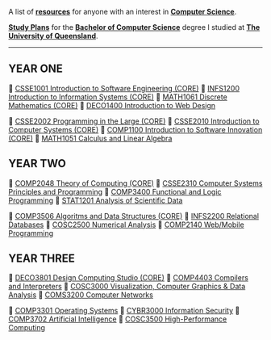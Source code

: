 A list of [**resources**](https://williamgleeson.github.io/computer.science/) for anyone with an interest in [**Computer Science**](https://en.wikipedia.org/wiki/Computer_science). 

[**Study Plans**](https://eecs.uq.edu.au/current-students/academic-advice/bachelor-computer-science) for the [**Bachelor of Computer Science**](https://study.uq.edu.au/study-options/programs/bachelor-computer-science-2451) degree I studied at [**The University of Queensland**](https://www.uq.edu.au/).

***

## YEAR ONE

🔖 [CSSE1001 Introduction to Software Engineering (CORE)](https://my.uq.edu.au/programs-courses/course.html?course_code=CSSE1001)
🔖 [INFS1200 Introduction to Information Systems (CORE)](https://my.uq.edu.au/programs-courses/course.html?course_code=INFS1200)
🔖 [MATH1061 Discrete Mathematics (CORE)](https://my.uq.edu.au/programs-courses/course.html?course_code=MATH1061)
🔖 [DECO1400 Introduction to Web Design](https://my.uq.edu.au/programs-courses/course.html?course_code=DECO1400)

🔖 [CSSE2002 Programming in the Large (CORE)](https://my.uq.edu.au/programs-courses/course.html?course_code=CSSE2002)
🔖 [CSSE2010 Introduction to Computer Systems (CORE)](https://my.uq.edu.au/programs-courses/course.html?course_code=CSSE2010)
🔖 [COMP1100 Introduction to Software Innovation (CORE)](https://my.uq.edu.au/programs-courses/course.html?course_code=COMP1100)
🔖 [MATH1051 Calculus and Linear Algebra](https://my.uq.edu.au/programs-courses/course.html?course_code=MATH1051)

## YEAR TWO

🔖 [COMP2048 Theory of Computing (CORE)](https://my.uq.edu.au/programs-courses/course.html?course_code=COMP2048)
🔖 [CSSE2310 Computer Systems Principles and Programming](https://my.uq.edu.au/programs-courses/course.html?course_code=CSSE2310)
🔖 [COMP3400 Functional and Logic Programming](https://my.uq.edu.au/programs-courses/course.html?course_code=COMP3400)
🔖 [STAT1201 Analysis of Scientific Data](https://my.uq.edu.au/programs-courses/course.html?course_code=STAT1201)

🔖 [COMP3506 Algoritms and Data Structures (CORE)](https://my.uq.edu.au/programs-courses/course.html?course_code=COMP3506)
🔖 [INFS2200 Relational Databases](https://my.uq.edu.au/programs-courses/course.html?course_code=INFS2200)
🔖 [COSC2500 Numerical Analysis](https://my.uq.edu.au/programs-courses/course.html?course_code=COSC2500)
🔖 [COMP2140 Web/Mobile Programming](https://my.uq.edu.au/programs-courses/course.html?course_code=COMP2140)

## YEAR THREE

🔖 [DECO3801 Design Computing Studio (CORE)](https://my.uq.edu.au/programs-courses/course.html?course_code=DECO3801)
🔖 [COMP4403 Compilers and Interpreters](https://my.uq.edu.au/programs-courses/course.html?course_code=COMP4403)
🔖 [COSC3000 Visualization, Computer Graphics & Data Analysis](https://my.uq.edu.au/programs-courses/course.html?course_code=COSC3000)
🔖 [COMS3200 Computer Networks](https://my.uq.edu.au/programs-courses/course.html?course_code=COMS3200)

🔖 [COMP3301 Operating Systems](https://my.uq.edu.au/programs-courses/course.html?course_code=COMP3301)
🔖 [CYBR3000 Information Security](https://my.uq.edu.au/programs-courses/course.html?course_code=CYBR3000)
🔖 [COMP3702 Artificial Intelligence](https://my.uq.edu.au/programs-courses/course.html?course_code=COMP3702)
🔖 [COSC3500 High-Performance Computing](https://my.uq.edu.au/programs-courses/course.html?course_code=COSC3500)


